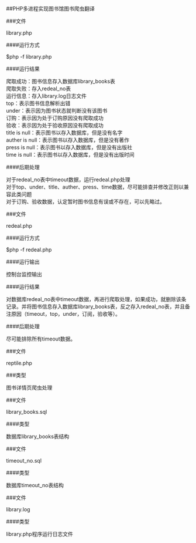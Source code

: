 ##PHP多进程实现图书馆图书爬虫翻译

###文件

library.php

####运行方式

$php -f library.php

####运行结果

爬取成功：图书信息存入数据库library_books表  
爬取失败：存入redeal_no表  
运行信息：存入library.log日志文件  
top：表示图书信息解析出错  
under：表示因为图书状态就判断没有该图书  
订购：表示因为处于订购原因没有爬取成功  
验收：表示因为处于验收原因没有爬取成功  
title is null：表示图书以存入数据库，但是没有名字  
auther is null：表示图书以存入数据库，但是没有著作  
press is null：表示图书以存入数据库，但是没有出版社  
time is null：表示图书以存入数据库，但是没有出版时间  

####后期处理

对于redeal_no表中timeout数据，运行redeal.php处理  
对于top、under、title、auther、press、time数据，尽可能排查并修改正则以兼容此类问题  
对于订购、验收数据，认定暂时图书信息有误或不存在，可以先略过。  

###文件

redeal.php

####运行方式

$php -f redeal.php

####运行输出

控制台监控输出

####运行结果

对数据库redeal_no表中timeout数据，再进行爬取处理，如果成功，就删除该条记录。并将图书信息存入数据库library_books表，反之存入redeal_no表，并且备注原因（timeout，top，under，订阅，验收等）。

####后期处理

尽可能排除所有timeout数据。

###文件

reptile.php

###类型

图书详情页爬虫处理

###文件

library_books.sql

####类型

数据库library_books表结构

###文件

timeout_no.sql

####类型

数据库timeout_no表结构

###文件

library.log

####类型

library.php程序运行日志文件
